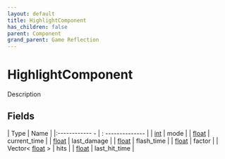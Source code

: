 ```yaml
---
layout: default
title: HighlightComponent
has_children: false
parent: Component
grand_parent: Game Reflection
---
```

# HighlightComponent
Description 

## Fields
| Type | Name |
|:------------ - | : -------------- |
| [int](game-reflection/enums/int.md) | mode |
| [float](game-reflection/components/float.md) | current_time |
| [float](game-reflection/components/float.md) | last_damage |
| [float](game-reflection/components/float.md) | flash_time |
| [float](game-reflection/components/float.md) | factor |
| Vector< [float](game-reflection/components/float.md) > | hits |
| [float](game-reflection/components/float.md) | last_hit_time |
